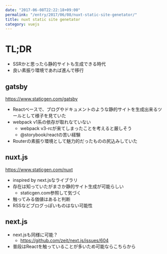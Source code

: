 ```yaml
---
date: "2017-06-08T22:22:18+09:00"
permalink: "/entry/2017/06/08/nuxt-static-site-genetator/"
title: nuxt static site genetator
category: vuejs
---
```


# TL;DR

- SSRかと思ったら静的サイトも生成できる時代
- 良い素振り環境であれば進んで移行

## gatsby

<https://www.staticgen.com/gatsby>

- Reactベースで、ブログやドキュメントのような静的サイトを生成出来るツールとして様子を見ていた
- webpack v1系の依存が取れなていない
  - webpack v3-rcが来てしまったことを考えると厳しそう
  - @storybook/reactの苦い経験
- Routerの素振り環境として魅力的だったものの尻込みしていた

## nuxt.js

<https://www.staticgen.com/nuxt>

- inspired by next.jsなライブラリ
- 存在は知っていたがまさか静的サイト生成が可能らしい
  - staticgen.com参照して気づく
- 触ってみる価値はあると判断
- RSSなどブログっぽいものはない可能性

## next.js

- next.jsも同様に可能？
  - <https://github.com/zeit/next.js/issues/604>
- 普段はReactを触っていることが多いため可能ならこちらから
